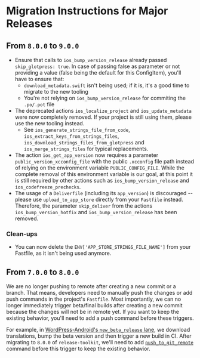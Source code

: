 # Migration Instructions for Major Releases

## From `8.0.0` to `9.0.0`

- Ensure that calls to `ios_bump_version_release` already passed `skip_glotpress: true`.
In case of passing false as parameter or not providing a value (false being the default for this ConfigItem), you'll have to ensure that:
  - `download_metadata.swift` isn't being used; if it is, it's a good time to migrate to the new tooling
  - You're not relying on `ios_bump_version_release` for commiting the `.po/.pot` file
- The deprecated actions `ios_localize_project` and `ios_update_metadata` were now completely removed. If your project is still using them, please use the new tooling instead.
  - See `ios_generate_strings_file_from_code`, `ios_extract_keys_from_strings_files`, `ios_download_strings_files_from_glotpress` and `ios_merge_strings_files` for typical replacements.
- The action `ios_get_app_version` now requires a parameter `public_version_xcconfig_file` with the public `.xcconfig` file path instead of relying on the environment variable `PUBLIC_CONFIG_FILE`. While the complete removal of this environment variable is our goal, at this point it is still required by other actions such as `ios_bump_version_release` and `ios_codefreeze_prechecks`.
- The usage of a `Deliverfile` (including its `app_version`) is discouraged -- please use `upload_to_app_store` directly from your `Fastfile` instead. Therefore, the parameter `skip_deliver` from the actions `ios_bump_version_hotfix` and `ios_bump_version_release` has been removed.

### Clean-ups

- You can now delete the `ENV['APP_STORE_STRINGS_FILE_NAME']` from your Fastfile, as it isn't being used anymore.

## From `7.0.0` to `8.0.0`

We are no longer pushing to remote after creating a new commit or a branch. That means, developers need to manually push the changes or add push commands in the project's `Fastfile`. Most importantly, we can no longer immediately trigger beta/final builds after creating a new commit because the changes will not be in remote yet. If you want to keep the existing behavior, you'll need to add a push command before these triggers.

For example, in [WordPress-Android's `new_beta_release` lane](https://github.com/wordpress-mobile/WordPress-Android/blob/0c64cb84c256e004473e97d72b4ac6682ebc140b/fastlane/lanes/release.rb#L86), we download translations, bump the beta version and then trigger a new build in CI. After migrating to `8.0.0` of `release-toolkit`, we'll need to add [`push_to_git_remote`](https://docs.fastlane.tools/actions/push_to_git_remote/) command before this trigger to keep the existing behavior.
